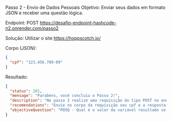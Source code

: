 Passo 2 - Envio de Dados Pessoais
Objetivo: Enviar seus dados em formato JSON e receber uma questão lógica.

Endpoint: POST https://desafio-endpoint-hashcode-n2.onrender.com/passo2

Solução: Utilizar o site https://hoppscotch.io/


Corpo (JSON):
```json
{
  "cpf": "123.456.789-09"
}
```
Resultado:
```json
{
  "status": 201,
  "mensage": "Parabéns, você concluiu o Passo 2!",
  "description": "No passo 3 realize uma requisição do tipo POST no endpoint: https://desafio-endpoint-hashcode-n2.onrender.com/passo3",
  "recomendations": "Envie no corpo da requisição seu cpf e a resposta da pergunta objetiva no seguinte formato: {cpf:xxx.xxx.xxx-xx, respostaQuestaoObjetiva: xxxxxxxx}, Atenção: a resposta da questão é pequena, sendo uma palavra ou um número informado como string",
  "objectiveQuestion": "PO5Q - Qual é o valor da variável resultado se resultado = 2^3 + 5?"
}
```

